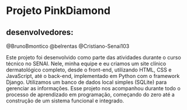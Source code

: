 # Projeto PinkDiamond
## desenvolvedores:
@BrunoBmontico
@belrentas
@Cristiano-Senai103

Este projeto foi desenvolvido como parte das atividades durante o curso técnico no SENAI. Nele, minha equipe e eu criamos um site clínico dermatológico completo, desde o front-end, utilizando HTML, CSS e JavaScript, até o back-end, implementado em Python com o framework Django. Utilizamos um banco de dados local simples (SQLite) para gerenciar as informações. Esse projeto nos acompanhou durante todo o processo de aprendizado em programação, começando do zero até a construção de um sistema funcional e integrado.
